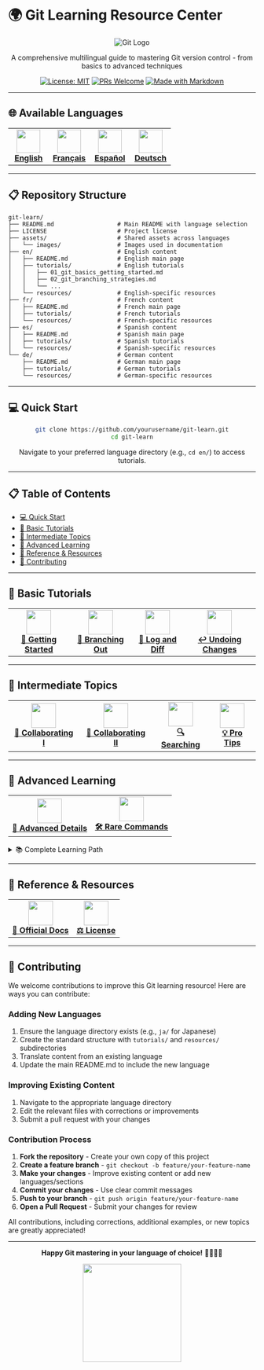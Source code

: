 # 🌍 Git Learning Resource Center

<div align="center">

![Git Logo](https://git-scm.com/images/logos/downloads/Git-Logo-2Color.png)

A comprehensive multilingual guide to mastering Git version control - from basics to advanced techniques

[![License: MIT](https://img.shields.io/badge/License-MIT-yellow.svg)](LICENSE)
[![PRs Welcome](https://img.shields.io/badge/PRs-welcome-brightgreen.svg)](https://github.com/firstcontributions/first-contributions)
[![Made with Markdown](https://img.shields.io/badge/Made%20with-Markdown-1f425f.svg)](https://www.markdownguide.org/)

</div>

---

## 🌐 Available Languages

<div align="center">
  <table>
    <tr>
      <td align="center" width="25%">
        <a href="en/README.md">
          <img src="https://em-content.zobj.net/thumbs/120/twitter/322/flag-united-kingdom_1f1ec-1f1e7.png" width="48px" height="48px"><br>
          <b>English</b>
        </a>
      </td>
      <td align="center" width="25%">
        <a href="fr/README.md">
          <img src="https://em-content.zobj.net/thumbs/120/twitter/322/flag-france_1f1eb-1f1f7.png" width="48px" height="48px"><br>
          <b>Français</b>
        </a>
      </td>
      <td align="center" width="25%">
        <a href="es/README.md">
          <img src="https://em-content.zobj.net/thumbs/120/twitter/322/flag-spain_1f1ea-1f1f8.png" width="48px" height="48px"><br>
          <b>Español</b>
        </a>
      </td>
      <td align="center" width="25%">
        <a href="de/README.md">
          <img src="https://em-content.zobj.net/thumbs/120/twitter/322/flag-germany_1f1e9-1f1ea.png" width="48px" height="48px"><br>
          <b>Deutsch</b>
        </a>
      </td>
    </tr>
  </table>
</div>

---

## 📋 Repository Structure

```
git-learn/
├── README.md                  # Main README with language selection
├── LICENSE                    # Project license
├── assets/                    # Shared assets across languages
│   └── images/                # Images used in documentation
├── en/                        # English content
│   ├── README.md              # English main page
│   ├── tutorials/             # English tutorials
│   │   ├── 01_git_basics_getting_started.md
│   │   ├── 02_git_branching_strategies.md
│   │   └── ...
│   └── resources/             # English-specific resources
├── fr/                        # French content
│   ├── README.md              # French main page  
│   ├── tutorials/             # French tutorials
│   └── resources/             # French-specific resources
├── es/                        # Spanish content
│   ├── README.md              # Spanish main page
│   ├── tutorials/             # Spanish tutorials
│   └── resources/             # Spanish-specific resources
└── de/                        # German content
    ├── README.md              # German main page
    ├── tutorials/             # German tutorials
    └── resources/             # German-specific resources
```

---

## 💻 Quick Start

<div align="center">

```bash
git clone https://github.com/yourusername/git-learn.git
cd git-learn
```

Navigate to your preferred language directory (e.g., `cd en/`) to access tutorials.

</div>

---

## 📋 Table of Contents

- [💻 Quick Start](#-quick-start)
- [📘 Basic Tutorials](#-basic-tutorials)
- [📗 Intermediate Topics](#-intermediate-topics)
- [📕 Advanced Learning](#-advanced-learning)
- [🔧 Reference & Resources](#-reference--resources)
- [👥 Contributing](#-contributing)

---

## 📘 Basic Tutorials

<div align="center">
  <table>
    <tr>
      <td align="center"><a href="01_git_basics_getting_started.md"><img src="https://git-scm.com/images/logos/downloads/Git-Icon-1788C.png" width="50px" /><br /><b>🚀 Getting Started</b></a></td>
      <td align="center"><a href="02_git_branching_strategies.md"><img src="https://git-scm.com/images/logos/downloads/Git-Icon-1788C.png" width="50px" /><br /><b>🌿 Branching Out</b></a></td>
      <td align="center"><a href="03_git_history_and_diffs.md"><img src="https://git-scm.com/images/logos/downloads/Git-Icon-1788C.png" width="50px" /><br /><b>📜 Log and Diff</b></a></td>
      <td align="center"><a href="04_git_undo_and_recovery.md"><img src="https://git-scm.com/images/logos/downloads/Git-Icon-1788C.png" width="50px" /><br /><b>↩️ Undoing Changes</b></a></td>
    </tr>
  </table>
</div>

---

## 📗 Intermediate Topics

<div align="center">
  <table>
    <tr>
      <td align="center"><a href="05_git_remote_repositories.md"><img src="https://git-scm.com/images/logos/downloads/Git-Icon-1788C.png" width="50px" /><br /><b>🤝 Collaborating I</b></a></td>
      <td align="center"><a href="06_git_collaboration_workflow.md"><img src="https://git-scm.com/images/logos/downloads/Git-Icon-1788C.png" width="50px" /><br /><b>🔄 Collaborating II</b></a></td>
      <td align="center"><a href="07_git_search_techniques.md"><img src="https://git-scm.com/images/logos/downloads/Git-Icon-1788C.png" width="50px" /><br /><b>🔍 Searching</b></a></td>
      <td align="center"><a href="08_git_pro_tips_and_tricks.md"><img src="https://git-scm.com/images/logos/downloads/Git-Icon-1788C.png" width="50px" /><br /><b>💡 Pro Tips</b></a></td>
    </tr>
  </table>
</div>

---

## 📕 Advanced Learning

<div align="center">
  <table>
    <tr>
      <td align="center"><a href="09_git_advanced_internals.md"><img src="https://git-scm.com/images/logos/downloads/Git-Icon-1788C.png" width="50px" /><br /><b>🔬 Advanced Details</b></a></td>
      <td align="center"><a href="10_git_rare_useful_commands.md"><img src="https://git-scm.com/images/logos/downloads/Git-Icon-1788C.png" width="50px" /><br /><b>🛠️ Rare Commands</b></a></td>
    </tr>
  </table>
</div>

<details>
<summary>📚 Complete Learning Path</summary>

### Beginner
1. [🚀 Getting Started](01_git_basics_getting_started.md) - Installation, configuration, and creating your first repository
2. [🌿 Branching Out](02_git_branching_strategies.md) - Working with branches, switching, and merging
3. [📜 Log and Diff](03_git_history_and_diffs.md) - Viewing project history and comparing changes
4. [↩️ Undoing Changes](04_git_undo_and_recovery.md) - Techniques for reverting and fixing mistakes

### Intermediate
5. [🤝 Collaborating (Part 1)](05_git_remote_repositories.md) - Working with remote repositories
6. [🔄 Collaborating (Part 2)](06_git_collaboration_workflow.md) - Pushing changes and handling conflicts
7. [🔍 Searching in Git](07_git_search_techniques.md) - Finding content in your repository
8. [💡 Pro Tips](08_git_pro_tips_and_tricks.md) - Advanced techniques for Git mastery

### Advanced
9. [🔬 Advanced Details](09_git_advanced_internals.md) - Deep dive into Git internals and advanced workflows
10. [🛠️ Rare but Useful Commands](10_git_rare_useful_commands.md) - Specialized Git commands for unique situations
</details>

---

## 🔧 Reference & Resources

<div align="center">
  <table>
    <tr>
      <td align="center"><a href="https://git-scm.com/doc"><img src="https://git-scm.com/images/logos/downloads/Git-Icon-1788C.png" width="50px" /><br /><b>📝 Official Docs</b></a></td>
      <td align="center"><a href="LICENSE"><img src="https://git-scm.com/images/logos/downloads/Git-Icon-1788C.png" width="50px" /><br /><b>⚖️ License</b></a></td>
    </tr>
  </table>
</div>

---

## 👥 Contributing

We welcome contributions to improve this Git learning resource! Here are ways you can contribute:

### Adding New Languages

1. Ensure the language directory exists (e.g., `ja/` for Japanese)
2. Create the standard structure with `tutorials/` and `resources/` subdirectories
3. Translate content from an existing language
4. Update the main README.md to include the new language

### Improving Existing Content

1. Navigate to the appropriate language directory
2. Edit the relevant files with corrections or improvements
3. Submit a pull request with your changes

### Contribution Process

1. **Fork the repository** - Create your own copy of this project
2. **Create a feature branch** - `git checkout -b feature/your-feature-name`
3. **Make your changes** - Improve existing content or add new languages/sections
4. **Commit your changes** - Use clear commit messages
5. **Push to your branch** - `git push origin feature/your-feature-name`
6. **Open a Pull Request** - Submit your changes for review

All contributions, including corrections, additional examples, or new topics are greatly appreciated!

---

<div align="center">
  
**Happy Git mastering in your language of choice!** 👨‍💻👩‍💻

<p align="center">
  <img src="https://git-scm.com/images/logos/downloads/Git-Logo-2Color.png" width="200px" />
</p>

</div>
